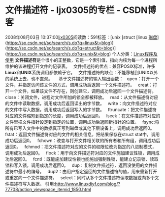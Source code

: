 # 文件描述符 - ljx0305的专栏 - CSDN博客
2008年08月03日 10:37:00[ljx0305](https://me.csdn.net/ljx0305)阅读数：591标签：[unix																[struct																[linux																[磁盘](https://so.csdn.net/so/search/s.do?q=磁盘&t=blog)](https://so.csdn.net/so/search/s.do?q=linux&t=blog)](https://so.csdn.net/so/search/s.do?q=struct&t=blog)](https://so.csdn.net/so/search/s.do?q=unix&t=blog)
个人分类：[Linux程序及使用](https://blog.csdn.net/ljx0305/article/category/394700)
**文件描述符**是个很小的正整数，它是一个索引值，指向内核为每一个进程所维护的该进程打开文件的记录表。
  文件描述符的优点：兼容POSIX标准，许多**Linux**和**UNIX**系统调用都依赖于它。
  文件描述符的缺点：不能移植到UNIX以外的系统上去，也不直观。
    基于文件描述符的输入输出函数：
  open：打开一个文件，并指定访问该文件的方式，调用成功后返回一个文件描述符。
  creat：打开一个文件，如果该文件不存在，则创建它，调用成功后返回一个文件描述符。
  close：关闭文件，进程对文件所加的锁全都被释放。
  read：从文件描述符对应的文件中读取数据，调用成功后返回读出的字节数。
  write：向文件描述符对应的文件中写入数据，调用成功后返回写入的字节数。
  ftruncate：把文件描述符对应的文件缩短到指定的长度，调用成功后返回0。
  lseek：在文件描述符对应的文件里把文件指针设定到指定的位置，调用成功后返回新指针的位置。
  fsync:将所有已写入文件中的数据真正写到磁盘或其他下层设备上，调用成功后返回0。
  fstat：返回文件描述符对应的文件的相关信息，把结果保存在struct stat中，调用成功后返回0。
  fchown：改变与打开文件相关联的所有者和所有组，调用成功后返回0。
  fchmod：把文件描述符对应的文件的权限位改为指定的八进制模式，调用成功后返回0。
  flock：用于向文件描述符对应的文件施加建议性锁，调用成功后返回0。
  fcntl：既能施加建议性锁也能施加强制性锁，能建立记录锁、读取锁和写入锁，调用成功后返回0。
  dup：复制文件描述符，返回没使用的文件描述符中最小的编号。
  dup2：由用户指定返回的文件描述符的值，用来重新打开或重定向一个文件描述符。
  select：同时从多个文件描述符读取数据或向多个文件描述符写入数据。
引用:http://www.linuxdiyf.com/blog/?77708/action_viewspace_itemid_1850.html
